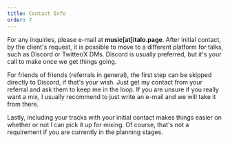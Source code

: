 ```yaml
---
title: Contact Info
order: 7
---
```


For any inquiries, please e-mail at **music[at]italo.page**. After initial contact, by the client's request, it is possible to move to a different platform for talks, such as Discord or Twitter/X DMs. Discord is usually preferred, but it's your call to make once we get things going.

For friends of friends (referrals in general), the first step can be skipped directly to Discord, if that's your wish. Just get my contact from your referral and ask them to keep me in the loop. If you are unsure if you really want a mix, I usually recommend to just write an e-mail and we will take it from there.

Lastly, including your tracks with your initial contact makes things easier on whether or not I can pick it up for mixing. Of course, that's not a requirement if you are currently in the planning stages.